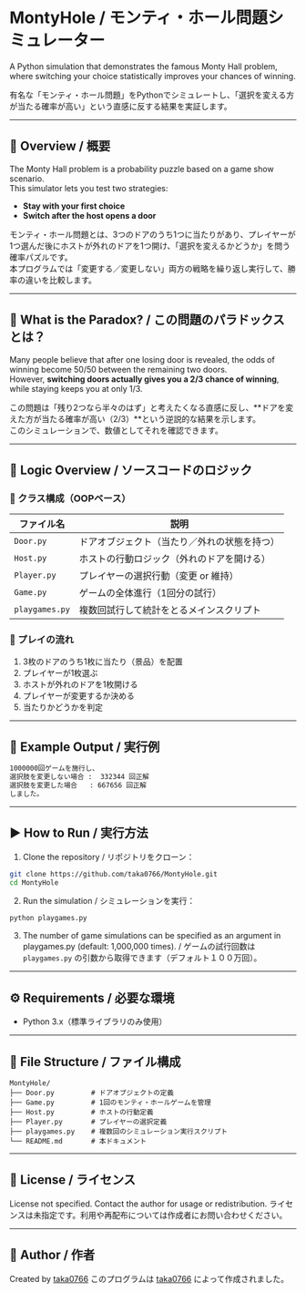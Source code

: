 # MontyHole / モンティ・ホール問題シミュレーター

A Python simulation that demonstrates the famous Monty Hall problem, where switching your choice statistically improves your chances of winning.

有名な「モンティ・ホール問題」をPythonでシミュレートし、「選択を変える方が当たる確率が高い」という直感に反する結果を実証します。

---

## 📌 Overview / 概要

The Monty Hall problem is a probability puzzle based on a game show scenario.  
This simulator lets you test two strategies:  
- **Stay with your first choice**
- **Switch after the host opens a door**

モンティ・ホール問題とは、3つのドアのうち1つに当たりがあり、プレイヤーが1つ選んだ後にホストが外れのドアを1つ開け、「選択を変えるかどうか」を問う確率パズルです。  
本プログラムでは「変更する／変更しない」両方の戦略を繰り返し実行して、勝率の違いを比較します。

---

## 🧠 What is the Paradox? / この問題のパラドックスとは？

Many people believe that after one losing door is revealed, the odds of winning become 50/50 between the remaining two doors.  
However, **switching doors actually gives you a 2/3 chance of winning**, while staying keeps you at only 1/3.

この問題は「残り2つなら半々のはず」と考えたくなる直感に反し、**ドアを変えた方が当たる確率が高い（2/3）**という逆説的な結果を示します。  
このシミュレーションで、数値としてそれを確認できます。

---

## 🧩 Logic Overview / ソースコードのロジック

### 🔹 クラス構成（OOPベース）

| ファイル名       | 説明 |
|----------------|------|
| `Door.py`      | ドアオブジェクト（当たり／外れの状態を持つ） |
| `Host.py`      | ホストの行動ロジック（外れのドアを開ける） |
| `Player.py`    | プレイヤーの選択行動（変更 or 維持）         |
| `Game.py`      | ゲームの全体進行（1回分の試行）              |
| `playgames.py` | 複数回試行して統計をとるメインスクリプト     |

### 🔹 プレイの流れ

1. 3枚のドアのうち1枚に当たり（景品）を配置
2. プレイヤーが1枚選ぶ
3. ホストが外れのドアを1枚開ける
4. プレイヤーが変更するか決める
5. 当たりかどうかを判定

---

## 🧪 Example Output / 実行例

```bash
1000000回ゲームを施行し、
選択肢を変更しない場合 :  332344 回正解
選択肢を変更した場合   : 667656 回正解
しました。

````

---

## ▶️ How to Run / 実行方法

1. Clone the repository / リポジトリをクローン：

```bash
git clone https://github.com/taka0766/MontyHole.git
cd MontyHole
```

2. Run the simulation / シミュレーションを実行：

```bash
python playgames.py
```

3. The number of game simulations can be specified as an argument in playgames.py (default: 1,000,000 times).
 / ゲームの試行回数は `playgames.py` の引数から取得できます（デフォルト１００万回）。

---

## ⚙️ Requirements / 必要な環境

* Python 3.x（標準ライブラリのみ使用）

---

## 📁 File Structure / ファイル構成

```
MontyHole/
├── Door.py         # ドアオブジェクトの定義
├── Game.py         # 1回のモンティ・ホールゲームを管理
├── Host.py         # ホストの行動定義
├── Player.py       # プレイヤーの選択定義
├── playgames.py    # 複数回のシミュレーション実行スクリプト
└── README.md       # 本ドキュメント
```

---

## 📝 License / ライセンス

License not specified. Contact the author for usage or redistribution.
ライセンスは未指定です。利用や再配布については作成者にお問い合わせください。

---

## 🙋 Author / 作者

Created by [taka0766](https://github.com/taka0766)
このプログラムは [taka0766](https://github.com/taka0766) によって作成されました。
